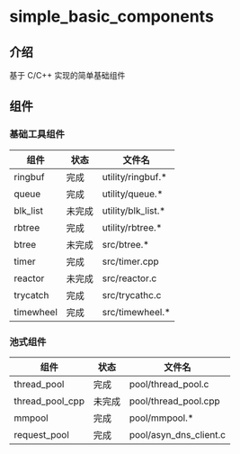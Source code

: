 <!--
 * @Author: lixingyu liangwu.lxy@foxmail.com
 * @Description:
-->
# simple_basic_components

## 介绍
基于 C/C++ 实现的简单基础组件

## 组件


### 基础工具组件

|组件|状态|文件名|
|---|---|---|
|ringbuf|完成|utility/ringbuf.*|
|queue|完成|utility/queue.*|
|blk_list|未完成|utility/blk_list.*|
|rbtree|完成|utility/rbtree.*|
|btree|未完成|src/btree.*|
|timer|完成|src/timer.cpp|
|reactor|未完成|src/reactor.c|
|trycatch|完成|src/trycathc.c|
|timewheel|完成|src/timewheel.*|


### 池式组件
|组件|状态|文件名|
|---|---|---|
|thread_pool|完成|pool/thread_pool.c|
|thread_pool_cpp|未完成|pool/thread_pool.cpp|
|mmpool|完成|pool/mmpool.*|
|request_pool| 完成 | pool/asyn_dns_client.c |



